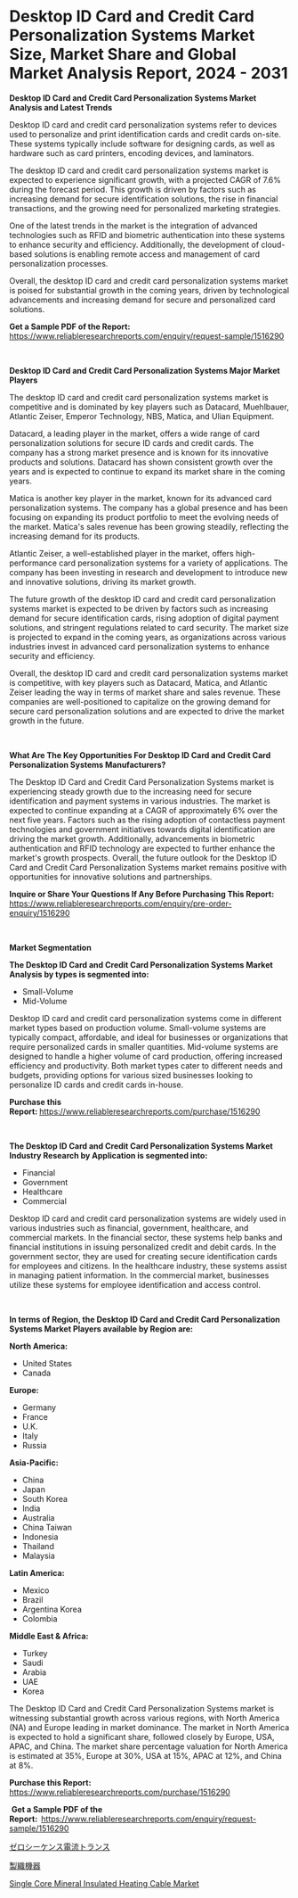 <p><h1>Desktop ID Card and Credit Card Personalization Systems Market Size, Market Share and Global Market Analysis Report, 2024 - 2031</h1></p><p><strong>Desktop ID Card and Credit Card Personalization Systems Market Analysis and Latest Trends</strong></p>
<p><p>Desktop ID card and credit card personalization systems refer to devices used to personalize and print identification cards and credit cards on-site. These systems typically include software for designing cards, as well as hardware such as card printers, encoding devices, and laminators.</p><p>The desktop ID card and credit card personalization systems market is expected to experience significant growth, with a projected CAGR of 7.6% during the forecast period. This growth is driven by factors such as increasing demand for secure identification solutions, the rise in financial transactions, and the growing need for personalized marketing strategies.</p><p>One of the latest trends in the market is the integration of advanced technologies such as RFID and biometric authentication into these systems to enhance security and efficiency. Additionally, the development of cloud-based solutions is enabling remote access and management of card personalization processes.</p><p>Overall, the desktop ID card and credit card personalization systems market is poised for substantial growth in the coming years, driven by technological advancements and increasing demand for secure and personalized card solutions.</p></p>
<p><strong>Get a Sample PDF of the Report:&nbsp;</strong> <a href="https://www.reliableresearchreports.com/enquiry/request-sample/1516290">https://www.reliableresearchreports.com/enquiry/request-sample/1516290</a></p>
<p>&nbsp;</p>
<p><strong>Desktop ID Card and Credit Card Personalization Systems Major Market Players</strong></p>
<p><p>The desktop ID card and credit card personalization systems market is competitive and is dominated by key players such as Datacard, Muehlbauer, Atlantic Zeiser, Emperor Technology, NBS, Matica, and Ulian Equipment.</p><p>Datacard, a leading player in the market, offers a wide range of card personalization solutions for secure ID cards and credit cards. The company has a strong market presence and is known for its innovative products and solutions. Datacard has shown consistent growth over the years and is expected to continue to expand its market share in the coming years.</p><p>Matica is another key player in the market, known for its advanced card personalization systems. The company has a global presence and has been focusing on expanding its product portfolio to meet the evolving needs of the market. Matica's sales revenue has been growing steadily, reflecting the increasing demand for its products.</p><p>Atlantic Zeiser, a well-established player in the market, offers high-performance card personalization systems for a variety of applications. The company has been investing in research and development to introduce new and innovative solutions, driving its market growth.</p><p>The future growth of the desktop ID card and credit card personalization systems market is expected to be driven by factors such as increasing demand for secure identification cards, rising adoption of digital payment solutions, and stringent regulations related to card security. The market size is projected to expand in the coming years, as organizations across various industries invest in advanced card personalization systems to enhance security and efficiency.</p><p>Overall, the desktop ID card and credit card personalization systems market is competitive, with key players such as Datacard, Matica, and Atlantic Zeiser leading the way in terms of market share and sales revenue. These companies are well-positioned to capitalize on the growing demand for secure card personalization solutions and are expected to drive the market growth in the future.</p></p>
<p>&nbsp;</p>
<p><strong>What Are The Key Opportunities For Desktop ID Card and Credit Card Personalization Systems Manufacturers?</strong></p>
<p><p>The Desktop ID Card and Credit Card Personalization Systems market is experiencing steady growth due to the increasing need for secure identification and payment systems in various industries. The market is expected to continue expanding at a CAGR of approximately 6% over the next five years. Factors such as the rising adoption of contactless payment technologies and government initiatives towards digital identification are driving the market growth. Additionally, advancements in biometric authentication and RFID technology are expected to further enhance the market's growth prospects. Overall, the future outlook for the Desktop ID Card and Credit Card Personalization Systems market remains positive with opportunities for innovative solutions and partnerships.</p></p>
<p><strong>Inquire or Share Your Questions If Any Before Purchasing This Report:</strong> <a href="https://www.reliableresearchreports.com/enquiry/pre-order-enquiry/1516290">https://www.reliableresearchreports.com/enquiry/pre-order-enquiry/1516290</a></p>
<p>&nbsp;</p>
<p><strong>Market Segmentation</strong></p>
<p><strong>The Desktop ID Card and Credit Card Personalization Systems Market Analysis by types is segmented into:</strong></p>
<p><ul><li>Small-Volume</li><li>Mid-Volume</li></ul></p>
<p><p>Desktop ID card and credit card personalization systems come in different market types based on production volume. Small-volume systems are typically compact, affordable, and ideal for businesses or organizations that require personalized cards in smaller quantities. Mid-volume systems are designed to handle a higher volume of card production, offering increased efficiency and productivity. Both market types cater to different needs and budgets, providing options for various sized businesses looking to personalize ID cards and credit cards in-house.</p></p>
<p><strong>Purchase this Report:&nbsp;</strong><a href="https://www.reliableresearchreports.com/purchase/1516290">https://www.reliableresearchreports.com/purchase/1516290</a></p>
<p>&nbsp;</p>
<p><strong>The Desktop ID Card and Credit Card Personalization Systems Market Industry Research by Application is segmented into:</strong></p>
<p><ul><li>Financial</li><li>Government</li><li>Healthcare</li><li>Commercial</li></ul></p>
<p><p>Desktop ID card and credit card personalization systems are widely used in various industries such as financial, government, healthcare, and commercial markets. In the financial sector, these systems help banks and financial institutions in issuing personalized credit and debit cards. In the government sector, they are used for creating secure identification cards for employees and citizens. In the healthcare industry, these systems assist in managing patient information. In the commercial market, businesses utilize these systems for employee identification and access control.</p></p>
<p>&nbsp;</p>
<p><strong>In terms of Region, the Desktop ID Card and Credit Card Personalization Systems Market Players available by Region are:</strong></p>
<p>
    <p> <strong> North America: </strong>
        <ul>
            <li>United States</li>
            <li>Canada</li>
        </ul>
        </p> 
    <p> <strong> Europe: </strong>
        <ul>
            <li>Germany</li>
            <li>France</li>
            <li>U.K.</li>
            <li>Italy</li>
            <li>Russia</li>
        </ul>
        </p> 
    <p> <strong> Asia-Pacific: </strong>
        <ul>
            <li>China</li>
            <li>Japan</li>
            <li>South Korea</li>
            <li>India</li>
            <li>Australia</li>
            <li>China Taiwan</li>
            <li>Indonesia</li>
            <li>Thailand</li>
            <li>Malaysia</li>
        </ul>
        </p> 
    <p> <strong> Latin America: </strong>
        <ul>
            <li>Mexico</li>
            <li>Brazil</li>
            <li>Argentina Korea</li>
            <li>Colombia</li>
        </ul>
        </p> 
    <p> <strong> Middle East & Africa: </strong>
        <ul>
            <li>Turkey</li>
            <li>Saudi</li>
            <li>Arabia</li>
            <li>UAE</li>
            <li>Korea</li>
        </ul>
    </p>
    </p>
<p><p>The Desktop ID Card and Credit Card Personalization Systems market is witnessing substantial growth across various regions, with North America (NA) and Europe leading in market dominance. The market in North America is expected to hold a significant share, followed closely by Europe, USA, APAC, and China. The market share percentage valuation for North America is estimated at 35%, Europe at 30%, USA at 15%, APAC at 12%, and China at 8%.</p></p>
<p><strong>Purchase this Report: </strong><a href="https://www.reliableresearchreports.com/purchase/1516290">https://www.reliableresearchreports.com/purchase/1516290</a></p>
<p>&nbsp;<strong>Get a Sample PDF of the Report:&nbsp;&nbsp;</strong><a href="https://www.reliableresearchreports.com/enquiry/request-sample/1516290">https://www.reliableresearchreports.com/enquiry/request-sample/1516290</a></p>
<p><strong></strong></p>
<p><p><a href="https://medium.com/@violetap1969/%E9%9B%B6%E6%AC%A1%E5%85%83%E9%9B%BB%E6%B5%81%E3%83%88%E3%83%A9%E3%83%B3%E3%82%B9%E3%83%95%E3%82%A9%E3%83%BC%E3%83%9E%E3%83%BC%E5%B8%82%E5%A0%B4%E3%81%AF-%E5%B8%82%E5%A0%B4%E3%82%B7%E3%82%A7%E3%82%A2-%E5%B8%82%E5%A0%B4%E5%8B%95%E5%90%91-%E5%B8%82%E5%A0%B4%E6%88%90%E9%95%B7%E3%81%AB%E9%96%A2%E3%81%99%E3%82%8B%E6%83%85%E5%A0%B1%E3%82%92%E6%8F%90%E4%BE%9B%E3%81%97%E3%81%BE%E3%81%99-e069d94cbe5f">ゼロシーケンス電流トランス</a></p><p><a href="https://medium.com/@ufukkocak157/%E7%B9%94%E6%A9%9F%E5%B8%82%E5%A0%B4%E3%81%AE%E5%88%86%E6%9E%90%E3%81%A82024%E5%B9%B4%E3%81%8B%E3%82%892031%E5%B9%B4%E3%81%BE%E3%81%A7%E3%81%AE%E6%9C%9F%E9%96%93%E3%81%AB%E4%BA%88%E6%B8%AC%E3%81%95%E3%82%8C%E3%82%8B%E8%A6%8F%E6%A8%A1-75f2db6a6bc4">製織機器</a></p><p><a href="https://view.publitas.com/reportprime-1/insights-into-single-core-mineral-insulated-heating-cable-market-size-analysing-market-share-trends-and-growth-from-2024-to-2031/">Single Core Mineral Insulated Heating Cable Market</a></p></p>
